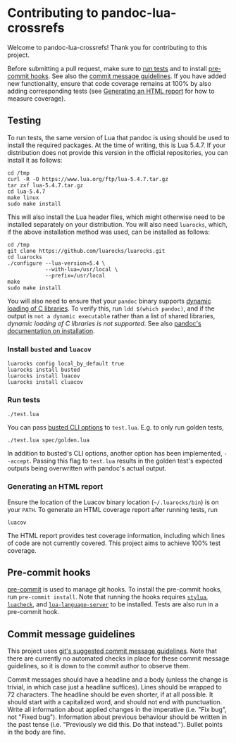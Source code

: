 # Contributing to pandoc-lua-crossrefs

Welcome to pandoc-lua-crossrefs! Thank you for contributing to this project.

Before submitting a pull request, make sure to [run tests](#testing) and to install [pre-commit hooks](#pre-commit-hooks). See also the [commit message guidelines](#commit-message-guidelines). If you have added new functionality, ensure that code coverage remains at 100% by also adding corresponding tests (see [Generating an HTML report](#generating-an-html-report) for how to measure coverage).

## Testing

To run tests, the same version of Lua that pandoc is using should be used to install the required packages. At the time of writing, this is Lua 5.4.7. If your distribution does not provide this version in the official repositories, you can install it as follows:
```console
cd /tmp
curl -R -O https://www.lua.org/ftp/lua-5.4.7.tar.gz
tar zxf lua-5.4.7.tar.gz
cd lua-5.4.7
make linux
sudo make install
```
This will also install the Lua header files, which might otherwise need to be installed separately on your distribution.
You will also need `luarocks`, which, if the above installation method was used, can be installed as follows:
```console
cd /tmp
git clone https://github.com/luarocks/luarocks.git
cd luarocks
./configure --lua-version=5.4 \
            --with-lua=/usr/local \
            --prefix=/usr/local
make
sudo make install
```
You will also need to ensure that your `pandoc` binary supports [dynamic loading of C libraries](https://github.com/jgm/pandoc/issues/6850). To verify this, run `ldd $(which pandoc)`, and if the output is `not a dynamic executable` rather than a list of shared libraries, *dynamic loading of C libraries is not supported*. See also [pandoc's documentation on installation](https://pandoc.org/installing.html#linux).

### Install `busted` and `luacov`

```console
luarocks config local_by_default true
luarocks install busted
luarocks install luacov
luarocks install cluacov
```

### Run tests

```console
./test.lua
```
You can pass [busted CLI options](https://lunarmodules.github.io/busted/#usage) to `test.lua`. E.g. to only run golden tests,
```console
./test.lua spec/golden.lua
```
In addition to busted's CLI options, another option has been implemented, `--accept`. Passing this flag to `test.lua` results in the golden test's expected outputs being overwritten with pandoc's actual output.

### Generating an HTML report

Ensure the location of the Luacov binary location (`~/.luarocks/bin`) is on your `PATH`. To generate an HTML coverage report after running tests, run
```console
luacov
```
The HTML report provides test coverage information, including which lines of code are not currently covered. This project aims to achieve 100% test coverage.


## Pre-commit hooks

[pre-commit](https://pre-commit.com/) is used to manage git hooks. To install the pre-commit hooks, run `pre-commit install`. Note that running the hooks requires [`stylua`](https://github.com/JohnnyMorganz/StyLua), [`luacheck`](https://github.com/lunarmodules/luacheck), and [`lua-language-server`](https://github.com/LuaLS/lua-language-server) to be installed. Tests are also run in a pre-commit hook.


## Commit message guidelines

This project uses [git's suggested commit message guidelines](https://git-scm.com/book/en/v2/Distributed-Git-Contributing-to-a-Project). Note that there are currently no automated checks in place for these commit message guidelines, so it is down to the commit author to observe them.

Commit messages should have a headline and a body (unless the change is trivial, in which case just a headline suffices). Lines should be wrapped to 72 characters. The headline should be even shorter, if at all possible. It should start with a capitalized word, and should not end with punctuation. Write all information about applied changes in the imperative (i.e. "Fix bug", not "Fixed bug"). Information about previous behaviour should be written in the past tense (i.e. "Previously we did this. Do that instead."). Bullet points in the body are fine.
